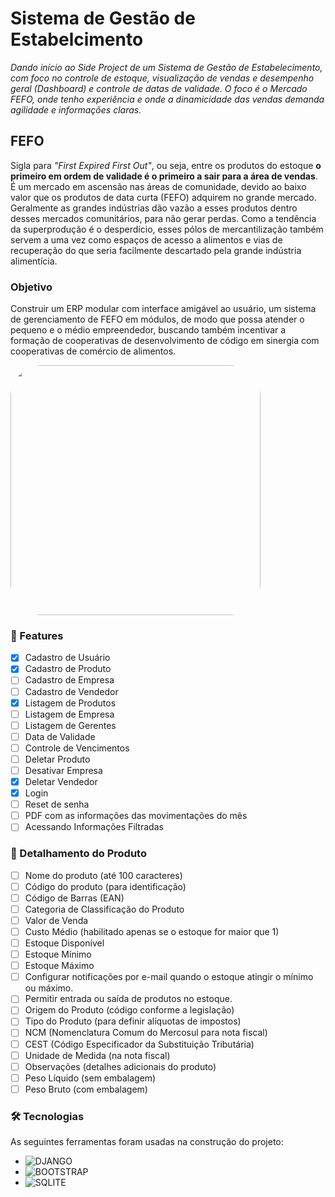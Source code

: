 # Sistema de Gestão de Estabelcimento

_Dando início ao Side Project de um Sistema de Gestão de Estabelecimento, com foco no controle de estoque, visualização de vendas e desempenho geral (Dashboard) e controle de datas de validade. O foco é o Mercado FEFO, onde tenho experiência e onde a dinamicidade das vendas demanda agilidade e informações claras._

## FEFO

Sigla para _"First Expired First Out"_, ou seja, entre os produtos do estoque **o primeiro em ordem de validade é o primeiro a sair para a área de vendas**. É um mercado em ascensão nas áreas de comunidade, devido ao baixo valor que os produtos de data curta (FEFO) adquirem no grande mercado. Geralmente as grandes indústrias dão vazão a esses produtos dentro desses mercados comunitários, para não gerar perdas. Como a tendência da superprodução é o desperdício, esses pólos de mercantilização também servem a uma vez como espaços de acesso a alimentos e vias de recuperação do que seria facilmente descartado pela grande indústria alimentícia.

### Objetivo

Construir um ERP modular com interface amigável ao usuário, um sistema de gerenciamento de FEFO em módulos, de modo que possa atender o pequeno e o médio empreendedor, buscando também incentivar a formação de cooperativas de desenvolvimento de código em sinergia com cooperativas de comércio de alimentos.

<img height="400" style="border-radius:50px;" src="https://res.cloudinary.com/petraiosklytometis/image/upload/v1694380215/Beige_Minimalist_Financial_Plan_Dashboard_Graph_1_dzakk7.gif">

### 🏁 Features

- [x] Cadastro de Usuário
- [x] Cadastro de Produto
- [ ] Cadastro de Empresa
- [ ] Cadastro de Vendedor
- [x] Listagem de Produtos
- [ ] Listagem de Empresa
- [ ] Listagem de Gerentes
- [ ] Data de Validade
- [ ] Controle de Vencimentos
- [ ] Deletar Produto
- [ ] Desativar Empresa
- [x] Deletar Vendedor
- [x] Login
- [ ] Reset de senha
- [ ] PDF com as informações das movimentações do mês
- [ ] Acessando Informações Filtradas

### 🧾 Detalhamento do Produto

- [ ] Nome do produto (até 100 caracteres)
- [ ] Código do produto (para identificação)
- [ ] Código de Barras (EAN)
- [ ] Categoria de Classificação do Produto
- [ ] Valor de Venda
- [ ] Custo Médio (habilitado apenas se o estoque for maior que 1)
- [ ] Estoque Disponível
- [ ] Estoque Mínimo
- [ ] Estoque Máximo
- [ ] Configurar notificações por e-mail quando o estoque atingir o mínimo ou máximo.
- [ ] Permitir entrada ou saída de produtos no estoque.
- [ ] Origem do Produto (código conforme a legislação)
- [ ] Tipo do Produto (para definir alíquotas de impostos)
- [ ] NCM (Nomenclatura Comum do Mercosul para nota fiscal)
- [ ] CEST (Código Especificador da Substituição Tributária)
- [ ] Unidade de Medida (na nota fiscal)
- [ ] Observações (detalhes adicionais do produto)
- [ ] Peso Líquido (sem embalagem)
- [ ] Peso Bruto (com embalagem)

### 🛠 Tecnologias

<p>As seguintes ferramentas foram usadas na construção do projeto:</p>

- ![DJANGO](https://img.shields.io/badge/Django-092E20?style=for-the-badge&logo=django&logoColor=white)
- ![BOOTSTRAP](https://img.shields.io/badge/Bootstrap-563D7C?style=for-the-badge&logo=bootstrap&logoColor=white)
- ![SQLITE](https://img.shields.io/badge/SQLite-07405E?style=for-the-badge&logo=sqlite&logoColor=white)
